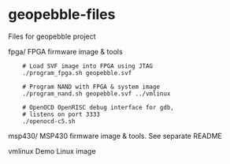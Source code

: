 geopebble-files
===============

Files for geopebble project

fpga/		FPGA firmware image & tools
		
		# Load SVF image into FPGA using JTAG
		./program_fpga.sh geopebble.svf

		# Program NAND with FPGA & system image
		./program_nand.sh geopebble.svf ../vmlinux

		# OpenOCD OpenRISC debug interface for gdb,
		# listens on port 3333
		./openocd-c5.sh


msp430/		MSP430 firmware image & tools. See separate README

vmlinux		Demo Linux image
